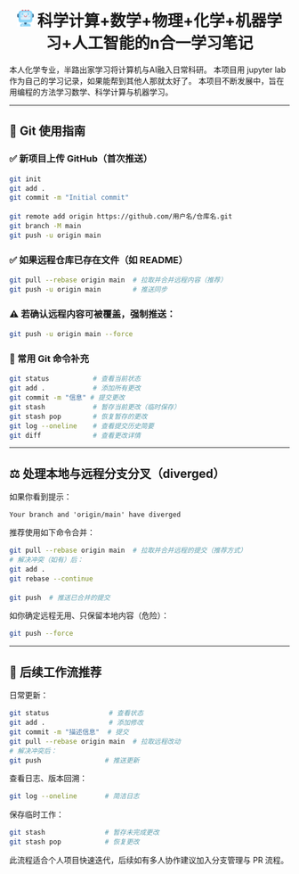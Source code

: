 <p align="center">
<h1 align="center"> <img src="./imgs/icon/ai.png" width="30" /> 科学计算+数学+物理+化学+机器学习+人工智能的n合一学习笔记</h1>

本人化学专业，半路出家学习将计算机与AI融入日常科研。
本项目用 jupyter lab 作为自己的学习记录，如果能帮到其他人那就太好了。
本项目不断发展中，旨在用编程的方法学习数学、科学计算与机器学习。

---

## 🚀 Git 使用指南

### ✅ 新项目上传 GitHub（首次推送）

```bash
git init
git add .
git commit -m "Initial commit"

git remote add origin https://github.com/用户名/仓库名.git
git branch -M main
git push -u origin main
```

### ✅ 如果远程仓库已存在文件（如 README）

```bash
git pull --rebase origin main  # 拉取并合并远程内容（推荐）
git push -u origin main        # 推送同步
```

### ⚠️ 若确认远程内容可被覆盖，强制推送：

```bash
git push -u origin main --force
```

### 🌿 常用 Git 命令补充

```bash
git status           # 查看当前状态
git add .            # 添加所有更改
git commit -m "信息" # 提交更改
git stash            # 暂存当前更改（临时保存）
git stash pop        # 恢复暂存的更改
git log --oneline    # 查看提交历史简要
git diff             # 查看更改详情
```

---

## ⚖️ 处理本地与远程分支分叉（diverged）

如果你看到提示：

```
Your branch and 'origin/main' have diverged
```

推荐使用如下命令合并：

```bash
git pull --rebase origin main  # 拉取并合并远程的提交（推荐方式）
# 解决冲突（如有）后：
git add .
git rebase --continue

git push  # 推送已合并的提交
```

如你确定远程无用、只保留本地内容（危险）：

```bash
git push --force
```

---

## 📆 后续工作流推荐

日常更新：

```bash
git status               # 查看状态
git add .                # 添加修改
git commit -m "描述信息"  # 提交
git pull --rebase origin main  # 拉取远程改动
# 解决冲突后：
git push                # 推送更新
```

查看日志、版本回溯：

```bash
git log --oneline       # 简洁日志
```

保存临时工作：

```bash
git stash               # 暂存未完成更改
git stash pop           # 恢复更改
```

此流程适合个人项目快速迭代，后续如有多人协作建议加入分支管理与 PR 流程。
